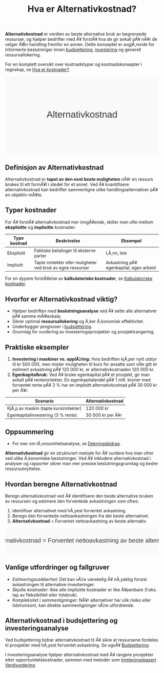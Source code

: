 ﻿---
title: "Hva er Alternativkostnad?"
meta_title: "Hva er Alternativkostnad?"
meta_description: '**Alternativkostnad** er verdien av beste alternative bruk av begrensede ressurser, og hjelper bedrifter med Ã¥ forstÃ¥ hva de gir avkall pÃ¥ nÃ¥r de velger Ã©n...'
slug: alternativkostnad
type: blog
layout: pages/single
---

**Alternativkostnad** er verdien av beste alternative bruk av begrensede ressurser, og hjelper bedrifter med Ã¥ forstÃ¥ hva de gir avkall pÃ¥ nÃ¥r de velger Ã©n handling fremfor en annen. Dette konseptet er avgjÃ¸rende for informerte beslutninger innen [budsjettering](/blogs/regnskap/hva-er-budsjettering "Hva er Budsjettering? Komplett Guide til Budsjettplanlegging"), [investering](/blogs/regnskap/hva-er-investere "Hva er Ã¥ Investere? Komplett Guide til Investeringer i Regnskap") og generell ressursallokering.

For en komplett oversikt over kostnadstyper og kostnadskonsepter i regnskap, se [Hva er kostnader?](/blogs/regnskap/hva-er-kostnader "Hva er Kostnader i Regnskap? Komplett Guide til Kostnadstyper og RegnskapsfÃ¸ring").

![Illustrasjon som viser konseptet alternativkostnad](alternativkostnad-image.svg)

## Definisjon av Alternativkostnad

Alternativkostnad er **tapet av den nest beste muligheten** nÃ¥r en ressurs brukes til ett formÃ¥l i stedet for et annet. Ved Ã¥ kvantifisere alternativkostnad kan bedrifter sammenligne ulike handlingsalternativer pÃ¥ en objektiv mÃ¥te.

## Typer kostnader

For Ã¥ forstÃ¥ alternativkostnad mer inngÃ¥ende, skiller man ofte mellom **eksplisitte** og **implisitte** kostnader:

| Type kostnad    | Beskrivelse                                        | Eksempel                                       |
| --------------- | -------------------------------------------------- | ---------------------------------------------- |
| Eksplisitt      | Faktiske betalinger til eksterne parter            | LÃ¸nn, leie                                     |
| Implisitt       | Tapte inntekter eller muligheter ved bruk av egne ressurser | Avkastning pÃ¥ egenkapital, egen arbeid |

For en dypere forstÃ¥else av **kalkulatoriske kostnader**, se [Kalkulatoriske kostnader](/blogs/regnskap/kalkulatoriske-kostnader "Hva er Kalkulatoriske kostnader? Guide til kalkulatoriske kostnader og Regnskapsanalyse").

## Hvorfor er Alternativkostnad viktig?

- Hjelper bedriften med **beslutningsanalyse** ved Ã¥ sette alle alternativer pÃ¥ samme mÃ¥leskala.
- Sikrer optimal **ressursallokering** og Ã¸ker Ã¸konomisk effektivitet.
- Underbygger prognoser i [budsjettering](/blogs/regnskap/hva-er-budsjettering "Hva er Budsjettering? Komplett Guide til Budsjettplanlegging").
- Grunnlag for vurdering av investeringsprosjekter og prosjektrangering.

## Praktiske eksempler

1. **Investering i maskiner vs. opplÃ¦ring:** Hvis bedriften kjÃ¸per nytt utstyr til kr 500 000, men mister muligheten til kurs for ansatte som ville gitt et estimert avkastning pÃ¥ 120 000 kr, er alternativkostnaden 120 000 kr.
2. **Egenkapitalbruk:** Ved Ã¥ bruke egenkapital pÃ¥ et prosjekt, gir man avkall pÃ¥ renteinntekter. En egenkapitalandel pÃ¥ 1 mill. kroner med forventet rente pÃ¥ 3 % har en implisitt alternativkostnad pÃ¥ 30 000 kr per Ã¥r.

| Scenario                                   | Alternativkostnad       |
| ------------------------------------------- | ----------------------- |
| KjÃ¸p av maskin (tapte kursinntekter)        | 120 000 kr              |
| Egenkapitalinvestering (3 % rente)         | 30 000 kr per Ã¥r        |

## Oppsummering

* For mer om lÃ¸nnsomhetsanalyse, se [Dekningsbidrag](/blogs/regnskap/hva-er-dekningsbidrag "Hva er Dekningsbidrag? Komplett Guide til Beregning og Analyse").

**Alternativkostnad** gir en strukturert metode for Ã¥ vurdere hva man ofrer ved ulike Ã¸konomiske beslutninger. Ved Ã¥ inkludere alternativkostnad i analyser og rapporter sikrer man mer presise beslutningsgrunnlag og bedre ressursutnyttelse.

## Hvordan beregne Alternativkostnad

Beregn alternativkostnad ved Ã¥ identifisere den beste alternative bruken av ressursen og estimere den forventede avkastningen som ofres:

1. Identifiser alternativet med hÃ¸yest forventet avkastning.
2. Beregn den forventede nettoavkastningen fra det beste alternativet.
3. **Alternativkostnad** = Forventet nettoavkastning av beste alternativ.

![Formel for beregning av alternativkostnad](beregning-alternativkostnad.svg)

## Vanlige utfordringer og fallgruver

- *Estimeringsusikkerhet*: Det kan vÃ¦re vanskelig Ã¥ nÃ¸yaktig forutsi avkastningen til alternative investeringer.
- *Skjulte kostnader*: Ikke alle implisitte kostnader er like Ã¥penbare (f.eks. tap av fleksibilitet eller tidsbruk).
- *Kompleksitet i sammenligninger*: NÃ¥r alternativer har ulik risiko eller tidshorisont, kan direkte sammenligninger vÃ¦re utfordrende.

## Alternativkostnad i budsjettering og investeringsanalyse

Ved budsjettering bidrar alternativkostnad til Ã¥ sikre at ressursene fordeles til prosjekter med hÃ¸yest forventet avkastning. Se ogsÃ¥ [Budsjettering](/blogs/regnskap/hva-er-budsjettering "Hva er Budsjettering? Komplett Guide til Budsjettplanlegging").

I investeringsanalyse hjelper alternativkostnad med Ã¥ rangere prosjekter etter opportunitetskostnader, sammen med metoder som [Inntjeningsbasert Verdivurdering](/blogs/regnskap/hva-er-inntjeningsbasert-verdivurdering "Hva er Inntjeningsbasert Verdivurdering? Komplett Guide til Verdsettelsesmetoder").
